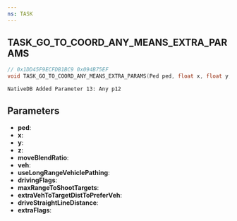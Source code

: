 ```yaml
---
ns: TASK
---
```

## TASK_GO_TO_COORD_ANY_MEANS_EXTRA_PARAMS

```c
// 0x1DD45F9ECFDB1BC9 0x094B75EF
void TASK_GO_TO_COORD_ANY_MEANS_EXTRA_PARAMS(Ped ped, float x, float y, float z, float moveBlendRatio, Vehicle veh, BOOL useLongRangeVehiclePathing, int drivingFlags, float maxRangeToShootTargets, float extraVehToTargetDistToPreferVeh, float driveStraightLineDistance, int extraFlags);
```

```
NativeDB Added Parameter 13: Any p12
```

## Parameters
* **ped**: 
* **x**: 
* **y**: 
* **z**: 
* **moveBlendRatio**: 
* **veh**: 
* **useLongRangeVehiclePathing**: 
* **drivingFlags**: 
* **maxRangeToShootTargets**: 
* **extraVehToTargetDistToPreferVeh**: 
* **driveStraightLineDistance**: 
* **extraFlags**: 

